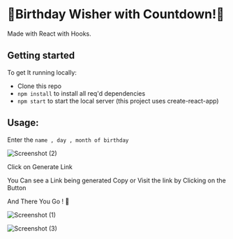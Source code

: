 # 🎉Birthday Wisher with Countdown!🎉

Made with React with Hooks.

## Getting started

To get It running locally:

- Clone this repo
- `npm install` to install all req'd dependencies
- `npm start` to start the local server (this project uses create-react-app)

## Usage: 

Enter the `name , day , month of birthday`

![Screenshot (2)](https://user-images.githubusercontent.com/68656122/165559425-14ae5279-661e-4697-8434-47b41ad6a424.png)

Click on Generate Link

You Can see a Link being generated Copy or Visit the link by Clicking on the Button

And There You Go ! 🎉

![Screenshot (1)](https://user-images.githubusercontent.com/68656122/165884283-13369a7e-a6cd-4754-b37d-e0b8d4fe01d0.png)

![Screenshot (3)](https://user-images.githubusercontent.com/68656122/166102320-2c25c788-b0bd-49c9-93c2-02367ecf5416.png)
